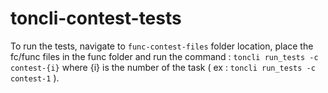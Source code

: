 # toncli-contest-tests

To run the tests, navigate to `func-contest-files` folder location, place the fc/func files in the func folder and run the command : `toncli run_tests -c contest-{i}` where {i} is the number of the task ( ex : `toncli run_tests -c contest-1` ).